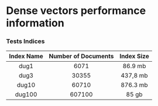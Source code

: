 # Dense vectors performance information

### Tests Indices

| Index Name | Number of Documents | Index Size |
| :-: |:-: |:-: |
| dug1       | 6071                | 86.9 mb    |
| dug3       | 30355               | 437,8 mb   |
| dug10      | 60710               | 876.3 mb   |
| dug100     | 607100              | 85 gb      |
